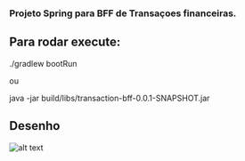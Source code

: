 ### Projeto Spring para BFF de Transaçoes financeiras.

## Para rodar execute:

./gradlew bootRun

ou 

java -jar build/libs/transaction-bff-0.0.1-SNAPSHOT.jar


## Desenho
![alt text](Spring.png)



